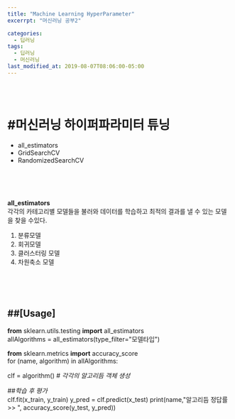 ```yaml
---
title: "Machine Learning HyperParameter"
excerrpt: "머신러닝 공부2"

categories:
  - 딥러닝
tags:
  - 딥러닝
  - 머신러닝
last_modified_at: 2019-08-07T08:06:00-05:00
---
```

<br>
<br>

#__머신러닝 하이퍼파라미터 튜닝__
=====
- all_estimators
- GridSearchCV
- RandomizedSearchCV

<br>
<br>
<br>

**all_estimators**  
각각의 카테고리별 모델들을 불러와 데이터를 학습하고 최적의 결과를 낼 수 있는 모델을 찾을 수있다.
1. 분류모델
2. 회귀모델
3. 클러스터링 모델
4. 차원축소 모델

<br>
<br>
<br>

##__[Usage]__
-----

**from** sklearn.utils.testing **import** all_estimators  
allAlgorithms = all_estimators(type_filter="모델타입")

__from__ sklearn.metrics __import__ accuracy_score  
for (name, algorithm) in allAlgorithms:

  clf = algorithm()   *# 각각의 알고리듬 객체 생성*

  *##학습 후 평가*  
  clf.fit(x_train, y_train)
  y_pred = clf.predict(x_test)
  print(name,"알고리듬 정답률 >> ", accuracy_score(y_test, y_pred))
